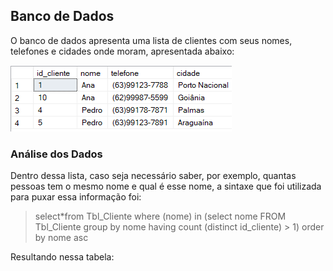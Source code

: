 ## Banco de Dados

  O banco de dados apresenta uma lista de clientes com seus nomes, 
  telefones e cidades onde moram, apresentada abaixo:
  
   ![alt text]( https://github.com/Shueiz/Plano-de-Melhoria/blob/main/image.png)
   
 ### Análise dos Dados
 
  Dentro dessa lista, caso seja necessário saber, por exemplo, quantas pessoas 
  tem o mesmo nome e qual é esse nome, a sintaxe que foi utilizada para puxar essa informação 
  foi:
  
 > select*from Tbl_Cliente where (nome) in (select nome FROM Tbl_Cliente group by nome having count (distinct id_cliente) > 1) order by nome asc
 
 Resultando nessa tabela:
 
